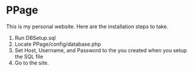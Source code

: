 PPage
=====
This is my personal website.  Here are the installation steps to take.

1. Run DBSetup.sql
2. Locate PPage/config/database.php
3. Set Host, Username, and Password to the you created when you setup the SQL file
4. Go to the site.

